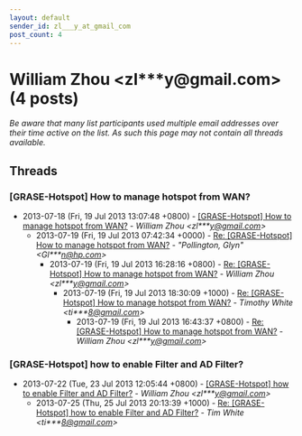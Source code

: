 ```yaml
---
layout: default
sender_id: zl___y_at_gmail_com
post_count: 4
---
```


# William Zhou <zl***y<span>@</span>gmail.com> (4 posts)

_Be aware that many list participants used multiple email addresses over their time active on the list. As such this page may not contain all threads available._

## Threads

### [GRASE-Hotspot] How to manage hotspot from WAN?
+ 2013-07-18 (Fri, 19 Jul 2013 13:07:48 +0800) - [[GRASE-Hotspot] How to manage hotspot from WAN?](/archive/2013/07/fc4da03c92d1cdab7b5d1bdafaf267e93a8983053b6662cf671d7cc5bc704ea7) - _William Zhou \<zl***y@gmail.com\>_
  + 2013-07-19 (Fri, 19 Jul 2013 07:42:34 +0000) - [Re: [GRASE-Hotspot] How to manage hotspot from WAN?](/archive/2013/07/54219c0f15f6afd4684fbf48cbfebdbb0c51ef20c16dc22338e98c9e178697d7) - _"Pollington, Glyn" \<Gl***n@hp.com\>_
    + 2013-07-19 (Fri, 19 Jul 2013 16:28:16 +0800) - [Re: [GRASE-Hotspot] How to manage hotspot from WAN?](/archive/2013/07/e7a370aff0879130cd1baf8aaf846cc3095247ec4ea1e5918c6d955e7ec52517) - _William Zhou \<zl***y@gmail.com\>_
      + 2013-07-19 (Fri, 19 Jul 2013 18:30:09 +1000) - [Re: [GRASE-Hotspot] How to manage hotspot from WAN?](/archive/2013/07/f50539bc6c40bb21791cc23844bbe62ad2d98c8bdf00a1d80f1d23431b9a7199) - _Timothy White \<ti***8@gmail.com\>_
        + 2013-07-19 (Fri, 19 Jul 2013 16:43:37 +0800) - [Re: [GRASE-Hotspot] How to manage hotspot from WAN?](/archive/2013/07/5b0573849607eaf7b634a8bb918de3d02267132cd439142720bab2cf131fb3ac) - _William Zhou \<zl***y@gmail.com\>_

### [GRASE-Hotspot] how to enable Filter and AD Filter?
+ 2013-07-22 (Tue, 23 Jul 2013 12:05:44 +0800) - [[GRASE-Hotspot] how to enable Filter and AD Filter?](/archive/2013/07/90feae5de5d8561a7c1b1f9d9965bad9867f0aa4e5e11ab94616f44f44c89b54) - _William Zhou \<zl***y@gmail.com\>_
  + 2013-07-25 (Thu, 25 Jul 2013 20:13:39 +1000) - [Re: [GRASE-Hotspot] how to enable Filter and AD Filter?](/archive/2013/07/e4d64d780b6076d61770ecf898592b2d7eea52c26b2b1db5792205bd309336a5) - _Tim White \<ti***8@gmail.com\>_

